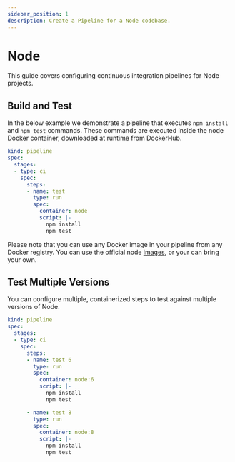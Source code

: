 ```yaml
---
sidebar_position: 1
description: Create a Pipeline for a Node codebase.
---
```


# Node

This guide covers configuring continuous integration pipelines for Node projects.

## Build and Test

In the below example we demonstrate a pipeline that executes `npm install` and `npm test` commands. These commands are executed inside the node Docker container, downloaded at runtime from DockerHub.

```yaml {} showLineNumbers
kind: pipeline
spec:
  stages:
  - type: ci
    spec:
      steps:
      - name: test
        type: run
        spec:
          container: node
          script: |-
            npm install
            npm test
```

Please note that you can use any Docker image in your pipeline from any Docker registry. You can use the official node [images](https://hub.docker.com/r/_/node/), or your can bring your own.

## Test Multiple Versions

You can configure multiple, containerized steps to test against multiple versions of Node.

```yaml {10,18} showLineNumbers
kind: pipeline
spec:
  stages:
  - type: ci
    spec:
      steps:
      - name: test 6
        type: run
        spec:
          container: node:6
          script: |-
            npm install
            npm test

      - name: test 8
        type: run
        spec:
          container: node:8
          script: |-
            npm install
            npm test
```